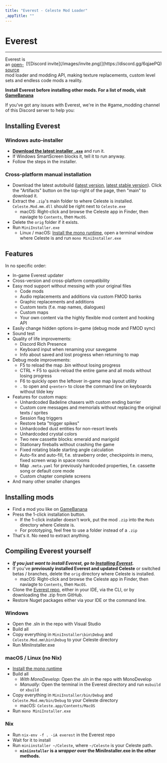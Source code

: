 ```yaml
---
title: "Everest - Celeste Mod Loader"
_appTitle: ""
---
```


<!-- .h1 is styled by the default DocFX theme. -->
<h1 class="h1 main-header">Everest</h1>

----

<p style="float: right;">[![Discord invite](/images/invite.png)](https://discord.gg/6qjaePQ)</p>

Everest is an [open-source](https://github.com/EverestAPI) mod loader and modding API, making texture replacements, custom level sets and endless code mods a reality.

**Install Everest before installing other mods. For a list of mods, visit [GameBanana](https://gamebanana.com/games/6460)**

If you've got any issues with Everest, we're in the #game_modding channel of this Discord server to help you:

## Installing Everest

### Windows auto-installer
- [**Download the latest installer `.exe`**](https://gamebanana.com/tools/download/6449) and run it.
- If Windows SmartScreen blocks it, tell it to run anyway.
- Follow the steps in the installer.

### Cross-platform manual installation
- Download the latest autobuild ([latest version](https://dev.azure.com/EverestAPI/Everest/_build/latest?definitionId=3&branchName=master), [latest stable version](https://dev.azure.com/EverestAPI/Everest/_build/latest?definitionId=3&branchName=stable)). Click the "Artifacts" button on the top-right of the page, then "main" to download it.
- Extract the `.zip`'s main folder to where Celeste is installed. `Celeste.Mod.mm.dll` should be right next to `Celeste.exe`
    - macOS: Right-click and browse the Celeste app in Finder, then naviagte to `Contents`, then `MacOS`.
- Delete the `orig` folder if it exists.
- Run `MiniInstaller.exe`
    - Linux / macOS: [Install the mono runtime](https://www.mono-project.com/download/stable/), open a terminal window where Celeste is and run `mono MiniInstaller.exe`

## Features
In no specific order:
- In-game Everest updater
- Cross-version and cross-platform compatibility
- Easy mod support without messing with your original files
    - Code mods
    - Audio replacements and additions via custom FMOD banks
    - Graphic replacements and additions
    - Custom texts (f.e. map names, dialogues)
    - Custom maps
    - Your own content via the highly flexible mod content and hooking API
- Easily change hidden options in-game (debug mode and FMOD sync)
- Sound test
- Quality of life improvements:
    - Discord Rich Presence
    - Keyboard input when renaming your savegame
    - Info about saved and lost progress when returning to map
- Debug mode improvements:
    - F5 to reload the map .bin without losing progress
    - CTRL + F5 to quick-reload the entire game and all mods without losing progress
    - F6 to quickly open the leftover in-game map layout utility
    - `.` to open and `q<enter>` to close the command line on keyboards without tilde key
- Features for custom maps:
    - Unhardcoded Badeline chasers with custom ending barrier
    - Custom core messages and memorials without replacing the original texts / sprites
    - Session flag triggers
    - Restore beta "trigger spikes"
    - Unhardcoded dust entities for non-resort levels
    - Unhardcoded crystal colors
    - Two new cassette blocks: emerald and marigold
    - Stationary fireballs without crashing the game
    - Fixed rotating blade starting angle calculation
    - Auto-fix and auto-fill, f.e. strawberry order, checkpoints in menu, fixed screen wrap in space rooms
    - Map `.meta.yaml` for previously hardcoded properties, f.e. cassette song or default core mode
    - Custom chapter complete screens
- And many other smaller changes

## Installing mods
- Find a mod you like on [GameBanana](https://gamebanana.com/games/6460)
- Press the 1-click installation button.
    - If the 1-click installer doesn't work, put the mod `.zip` into the `Mods` directory where Celeste is.
    - For prototyping, feel free to use a folder instead of a `.zip`
- That's it. No need to extract anything.

## Compiling Everest yourself
- ***If you just want to install Everest, go to [Installing Everest](#installing-everest).***
- If you've **previously installed Everest and updated Celeste** or switched betas / branches, delete the `orig` directory where Celeste is installed.
    - macOS: Right-click and browse the Celeste app in Finder, then naviagte to `Contents`, then `MacOS`.
- Clone the [Everest repo](https://github.com/EverestAPI/Everest), either in your IDE, via the CLI, or by downloading the .zip from GitHub.
- Restore Nuget packages either via your IDE or the command line.

### Windows
- Open the .sln in the repo with Visual Studio
- Build all
- Copy everything in `MiniInstaller\bin\Debug` and `Celeste.Mod.mm\bin\Debug` to your Celeste directory
- Run MiniInstaller.exe

### macOS / Linux (no Nix)
- [Install the mono runtime](https://www.mono-project.com/download/stable/)
- Build all
    - _With MonoDevelop:_ Open the .sln in the repo with MonoDevelop
    - _Manually:_ Open the terminal in the Everest directory and run `msbuild` or `xbuild`
- Copy everything in `MiniInstaller/bin/Debug` and `Celeste.Mod.mm/bin/Debug` to your Celeste directory
    - macOS: `Celeste.app/Contents/MacOS`
- Run `mono MiniInstaller.exe`

### Nix
- Run `nix-env -f . -iA everest` in the Everest repo
- Wait for it to install
- Run `miniinstaller ~/Celeste`, where `~/Celeste` is your Celeste path.
    - **`miniinstaller` is a *wrapper* over the MiniInstaller.exe in the other methods.**
